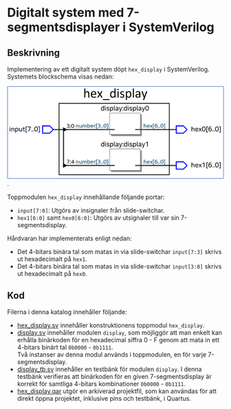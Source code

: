 # Digitalt system med 7-segmentsdisplayer i SystemVerilog

## Beskrivning 
Implementering av ett digitalt system döpt `hex_display` i SystemVerilog. Systemets blockschema visas nedan:

![Blockschema över projektet `hex_display`](../images/hex_display.png).

Toppmodulen `hex_display` innehållande följande portar:
* `input[7:0]`: Utgörs av insignaler från slide-switchar. 
* `hex1[6:0]` samt `hex0[6:0]`: Utgörs av utsignaler till var sin 7-segmentsdisplay.

Hårdvaran har implementerats enligt nedan:
* Det 4-bitars binära tal som matas in via slide-switchar `input[7:3]` skrivs ut hexadecimalt på `hex1`.
* Det 4-bitars binära tal som matas in via slide-switchar `input[3:0]` skrivs ut hexadecimalt på `hex0`.

## Kod
Filerna i denna katalog innehåller följande:
* [hex_display.sv](./hex_display.sv) innehåller konstruktionens toppmodul `hex_display`.
* [display.sv](./display.sv) innehåller modulen `display`, som möjliggör att man enkelt kan 
erhålla binärkoden för en hexadecimal siffra 0 - F genom att mata in ett 4-bitars binärt tal `0b0000` - `0b1111`.\
Två instanser av denna modul används i toppmodulen, en för varje 7-segmentsdisplay.
* [display_tb.sv](./display_tb.sv) innehåller en testbänk för modulen `display`. I denna testbänk verifieras 
att binärkoden för en given 7-segmentsdisplay är korrekt för samtliga 4-bitars kombinationer `0b0000` - `0b1111`.
* [hex_display.qar](./hex_display.qar) utgör en arkiverad projektfil, som kan användas 
för att direkt öppna projektet, inklusive pins och testbänk, i Quartus.